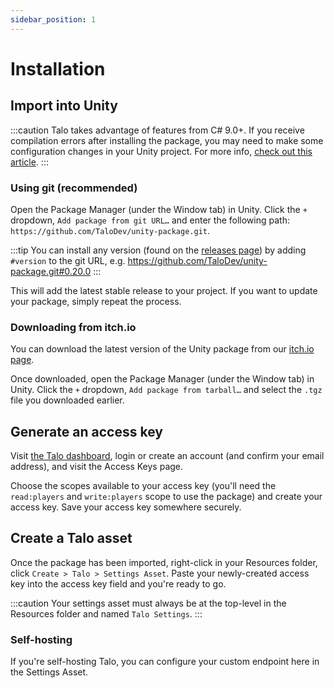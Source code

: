 ```yaml
---
sidebar_position: 1
---
```


# Installation

## Import into Unity

:::caution
Talo takes advantage of features from C# 9.0+. If you receive compilation errors after installing the package, you may need to make some configuration changes in your Unity project. For more info, [check out this article](https://learn.microsoft.com/en-us/visualstudio/gamedev/unity/unity-scripting-upgrade).
:::

### Using git (recommended)

Open the Package Manager (under the Window tab) in Unity. Click the `+` dropdown, `Add package from git URL…` and enter the following path: `https://github.com/TaloDev/unity-package.git`.

:::tip
You can install any version (found on the [releases page](https://github.com/TaloDev/unity/releases)) by adding `#version` to the git URL, e.g. https://github.com/TaloDev/unity-package.git#0.20.0
:::

This will add the latest stable release to your project. If you want to update your package, simply repeat the process.

### Downloading from itch.io

You can download the latest version of the Unity package from our [itch.io page](https://sleepystudios.itch.io/talo-unity).

Once downloaded, open the Package Manager (under the Window tab) in Unity. Click the `+` dropdown, `Add package from tarball…` and select the `.tgz` file you downloaded earlier.

## Generate an access key

Visit [the Talo dashboard](https://dashboard.trytalo.com), login or create an account (and confirm your email address), and visit the Access Keys page.

Choose the scopes available to your access key (you'll need the `read:players` and `write:players` scope to use the package) and create your access key.
Save your access key somewhere securely.

## Create a Talo asset

Once the package has been imported, right-click in your Resources folder, click `Create > Talo > Settings Asset`. Paste your newly-created access key into the access key field and you're ready to go.

:::caution
Your settings asset must always be at the top-level in the Resources folder and named `Talo Settings`.
:::

### Self-hosting

If you're self-hosting Talo, you can configure your custom endpoint here in the Settings Asset.
